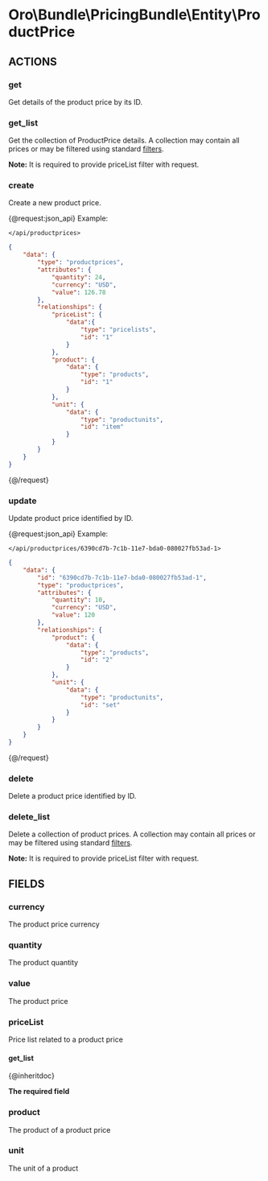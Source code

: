 # Oro\Bundle\PricingBundle\Entity\ProductPrice

## ACTIONS

### get

Get details of the product price by its ID. <br />

### get_list

Get the collection of ProductPrice details. A collection may contain all prices or may be filtered using standard <a href="https://www.orocommerce.com/documentation/current/dev-guide/integration#filters">filters</a>. <br />

**Note:** It is required to provide priceList filter with request.

### create

Create a new product price.

{@request:json_api}
Example:

`</api/productprices>`

```JSON
{
    "data": {
        "type": "productprices",
        "attributes": {
            "quantity": 24,
            "currency": "USD",
            "value": 126.78
        },
        "relationships": {
            "priceList": {
                "data":{
                    "type": "pricelists",
                    "id": "1"
                }
            },
            "product": {
                "data": {
                    "type": "products",
                    "id": "1"
                }
            },
            "unit": {
                "data": {
                    "type": "productunits",
                    "id": "item"
                }
            }
        }
    }
}

```
{@/request}

### update

Update product price identified by ID. <br />

{@request:json_api}
Example:

`</api/productprices/6390cd7b-7c1b-11e7-bda0-080027fb53ad-1>`

```JSON
{
    "data": {
        "id": "6390cd7b-7c1b-11e7-bda0-080027fb53ad-1",
        "type": "productprices",
        "attributes": {
            "quantity": 10,
            "currency": "USD",
            "value": 120
        },
        "relationships": {
            "product": {
                "data": {
                    "type": "products",
                    "id": "2"
                }
            },
            "unit": {
                "data": {
                    "type": "productunits",
                    "id": "set"
                }
            }
        }
    }
}
```
{@/request}

### delete

Delete a product price identified by ID. <br />

### delete_list

Delete a collection of product prices. A collection may contain all prices or may be filtered using standard <a href="https://www.orocommerce.com/documentation/current/dev-guide/integration#filters">filters</a>.

**Note:** It is required to provide priceList filter with request.

## FIELDS

### currency

The product price currency

### quantity

The product quantity

### value

The product price

### priceList

Price list related to a product price

#### get_list

{@inheritdoc}

**The required field**

### product

The product of a product price

### unit

The unit of a product
